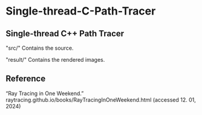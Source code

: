 # Single-thread-C-Path-Tracer
Single-thread C++ Path Tracer
-------------------
"src/"
Contains the source.

"result/"
Contains the rendered images.

Reference
-------------------
“Ray Tracing in One Weekend.” raytracing.github.io/books/RayTracingInOneWeekend.html
(accessed 12. 01, 2024)